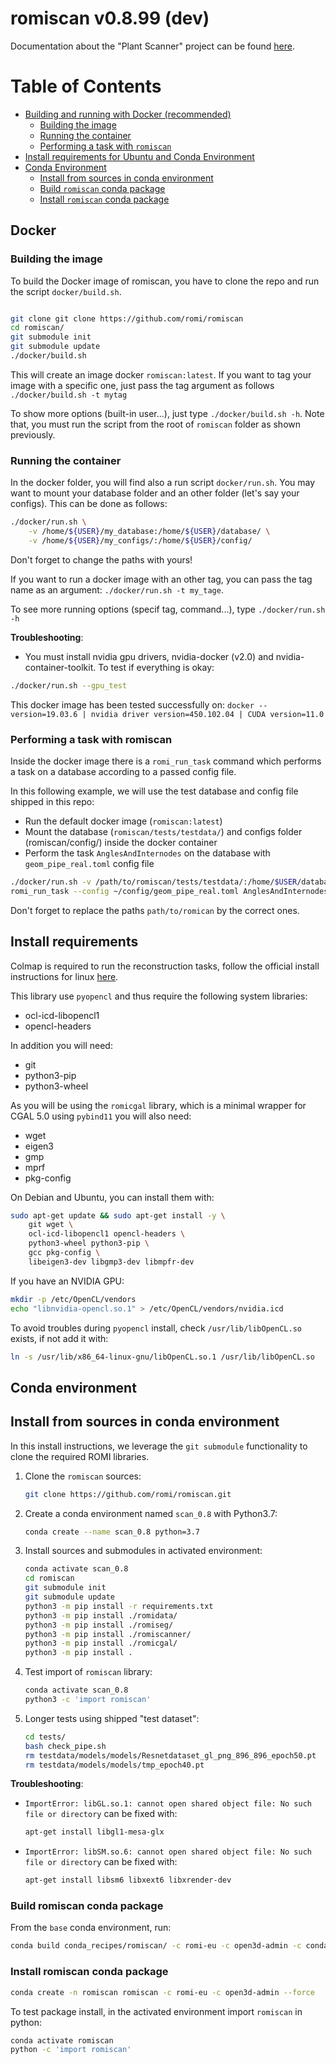 # romiscan v0.8.99 (dev)

Documentation about the "Plant Scanner" project can be found [here](https://docs.romi-project.eu/Scanner/home/).

# Table of Contents
- [Building and running with Docker (recommended)](#Docker)
    * [Building the image](#Building-the-image)
    * [Running the container](#Running-the-container)
    * [Performing a task with `romiscan`](#Performing-a-task-with-romiscan)
- [Install requirements for Ubuntu and Conda Environment](#Install-requirements)
- [Conda Environment](#Conda-environment)
    * [Install from sources in conda environment](#Install-from-sources-in-conda-environment)
    * [Build `romiscan` conda package](#Build-romiscan-conda-package)
    * [Install `romiscan` conda package](#Install-romiscan-conda-package)

## Docker

### Building the image
To build the Docker image of romiscan, you have to clone the repo and run the script `docker/build.sh`.

```bash

git clone git clone https://github.com/romi/romiscan
cd romiscan/
git submodule init
git submodule update
./docker/build.sh
```
This will create an image docker `romiscan:latest`. If you want to tag your image with a specific one, just pass the tag argument as follows
`./docker/build.sh -t mytag`

To show more options (built-in user...), just type `./docker/build.sh -h`.
Note that, you must run the script from the root of `romiscan` folder as shown previously.


### Running the container
In the docker folder, you will find also a run script `docker/run.sh`.
You may want to mount your database folder and an other folder (let's say your configs).
This can be done as follows:
```bash
./docker/run.sh \
    -v /home/${USER}/my_database:/home/${USER}/database/ \
    -v /home/${USER}/my_configs/:/home/${USER}/config/
```
Don't forget to change the paths with yours!

If you want to run a docker image with an other tag, you can pass the tag name as an argument:
`./docker/run.sh -t my_tage`.

To see more running options (specif tag, command...), type `./docker/run.sh -h`

**Troubleshooting**:

- You must install nvidia gpu drivers, nvidia-docker (v2.0) and nvidia-container-toolkit. To test if everything is okay:

```bash
./docker/run.sh --gpu_test
```

This docker image has been tested successfully on:
`docker --version=19.03.6 | nvidia driver version=450.102.04 | CUDA version=11.0`

### Performing a task with romiscan
Inside the docker image there is a `romi_run_task` command which performs a task on a database according to a passed config file.

In this following example, we will use the test database and config file shipped in this repo:
 - Run the default docker image (`romiscan:latest`)
 - Mount the database (`romiscan/tests/testdata/`) and configs folder (romiscan/config/) inside the docker container
 - Perform the task `AnglesAndInternodes` on the database with `geom_pipe_real.toml` config file

```bash
./docker/run.sh -v /path/to/romiscan/tests/testdata/:/home/$USER/database/ -v /path/to/romiscan/config/:/home/$USER/config
romi_run_task --config ~/config/geom_pipe_real.toml AnglesAndInternodes ~/database/real_plant/
```

Don't forget to replace the paths `path/to/romican` by the correct ones.

## Install requirements
Colmap is required to run the reconstruction tasks, follow the official install instructions for linux [here](https://colmap.github.io/install.html#linux).

This library use `pyopencl` and thus require the following system libraries:

- ocl-icd-libopencl1
- opencl-headers

In addition you will need:

- git
- python3-pip
- python3-wheel

As you will be using the `romicgal` library, which is a minimal wrapper for CGAL 5.0 using `pybind11` you will also need:
- wget
- eigen3
- gmp
- mprf
- pkg-config

On Debian and Ubuntu, you can install them with:
```bash
sudo apt-get update && sudo apt-get install -y \
    git wget \
    ocl-icd-libopencl1 opencl-headers \
    python3-wheel python3-pip \
    gcc pkg-config \
    libeigen3-dev libgmp3-dev libmpfr-dev
```

If you have an NVIDIA GPU:
```bash
mkdir -p /etc/OpenCL/vendors
echo "libnvidia-opencl.so.1" > /etc/OpenCL/vendors/nvidia.icd
```

To avoid troubles during `pyopencl` install, check `/usr/lib/libOpenCL.so` exists, if not add it with:
```bash
ln -s /usr/lib/x86_64-linux-gnu/libOpenCL.so.1 /usr/lib/libOpenCL.so
```

## Conda environment

## Install from sources in conda environment
In this install instructions, we leverage the `git submodule` functionality to clone the required ROMI libraries.

1. Clone the `romiscan` sources:
    ```bash
    git clone https://github.com/romi/romiscan.git
    ```
2. Create a conda environment named `scan_0.8` with Python3.7:
    ```bash
    conda create --name scan_0.8 python=3.7
    ```
3. Install sources and submodules in activated environment:
    ```bash
    conda activate scan_0.8
    cd romiscan
    git submodule init
    git submodule update
    python3 -m pip install -r requirements.txt
    python3 -m pip install ./romidata/
    python3 -m pip install ./romiseg/
    python3 -m pip install ./romiscanner/
    python3 -m pip install ./romicgal/
    python3 -m pip install .
    ```
4. Test import of `romiscan` library:
    ```bash
    conda activate scan_0.8
    python3 -c 'import romiscan'
    ```
5. Longer tests using shipped "test dataset":
    ```bash
    cd tests/
    bash check_pipe.sh
    rm testdata/models/models/Resnetdataset_gl_png_896_896_epoch50.pt
    rm testdata/models/models/tmp_epoch40.pt
    ```

**Troubleshooting**:

- `ImportError: libGL.so.1: cannot open shared object file: No such file or directory` can be fixed with:
    ```bash
    apt-get install libgl1-mesa-glx
    ```
- `ImportError: libSM.so.6: cannot open shared object file: No such file or directory` can be fixed with:
    ```bash
    apt-get install libsm6 libxext6 libxrender-dev
    ```

### Build romiscan conda package
From the `base` conda environment, run:
```bash
conda build conda_recipes/romiscan/ -c romi-eu -c open3d-admin -c conda-forge --user romi-eu
```


### Install romiscan conda package
```bash
conda create -n romiscan romiscan -c romi-eu -c open3d-admin --force
```
To test package install, in the activated environment import `romiscan` in python:
```bash
conda activate romiscan
python -c 'import romiscan'
```
